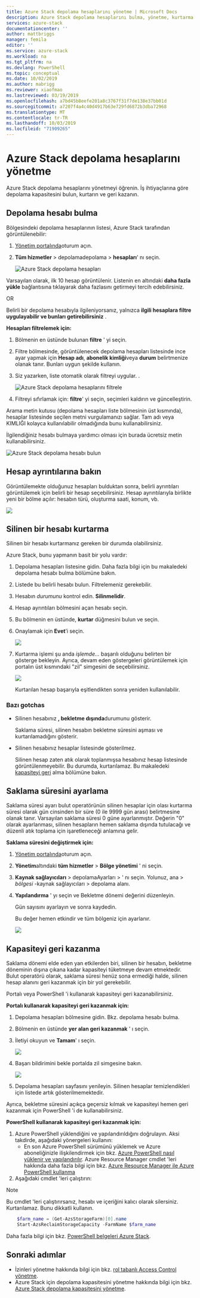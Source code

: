```yaml
---
title: Azure Stack depolama hesaplarını yönetme | Microsoft Docs
description: Azure Stack depolama hesaplarını bulma, yönetme, kurtarma ve geri kazanma hakkında bilgi edinin
services: azure-stack
documentationcenter: ''
author: mattbriggs
manager: femila
editor: ''
ms.service: azure-stack
ms.workload: na
ms.tgt_pltfrm: na
ms.devlang: PowerShell
ms.topic: conceptual
ms.date: 10/02/2019
ms.author: mabrigg
ms.reviewer: xiaofmao
ms.lastreviewed: 03/19/2019
ms.openlocfilehash: a7bd45b8eefe201a8c3767f31f7de138e37bb01d
ms.sourcegitcommit: a7207f4a4c40d4917b63e729fd6872b3dba72968
ms.translationtype: MT
ms.contentlocale: tr-TR
ms.lasthandoff: 10/03/2019
ms.locfileid: "71909265"
---
```

# <a name="manage-azure-stack-storage-accounts"></a>Azure Stack depolama hesaplarını yönetme

Azure Stack depolama hesaplarını yönetmeyi öğrenin. İş ihtiyaçlarına göre depolama kapasitesini bulun, kurtarın ve geri kazanın.

## <a name="find-a-storage-account"></a>Depolama hesabı bulma

Bölgesindeki depolama hesaplarının listesi, Azure Stack tarafından görüntülenebilir:

1. [Yönetim portalında](https://adminportal.local.azurestack.external)oturum açın.

2. **Tüm hizmetler** > depolamadepolama > **hesapları**' nı seçin.

   ![Azure Stack depolama hesapları](media/azure-stack-manage-storage-accounts/image4.png)

Varsayılan olarak, ilk 10 hesap görüntülenir. Listenin en altındaki **daha fazla yükle** bağlantısına tıklayarak daha fazlasını getirmeyi tercih edebilirsiniz.

OR

Belirli bir depolama hesabıyla ilgileniyorsanız, yalnızca **ilgili hesaplara filtre uygulayabilir ve bunları getirebilirsiniz** .


**Hesapları filtrelemek için:**

1. Bölmenin en üstünde bulunan **filtre** ' yi seçin.
2. Filtre bölmesinde, görüntülenecek depolama hesapları listesinde ince ayar yapmak için **Hesap adı**, **abonelik kimliği**veya **durum** belirtmenize olanak tanır. Bunları uygun şekilde kullanın.
3. Siz yazarken, liste otomatik olarak filtreyi uygular.  .
   
    ![Azure Stack depolama hesaplarını filtrele](media/azure-stack-manage-storage-accounts/image5.png)

4. Filtreyi sıfırlamak için: **filtre**' yi seçin, seçimleri kaldırın ve güncelleştirin.

Arama metin kutusu (depolama hesapları liste bölmesinin üst kısmında), hesaplar listesinde seçilen metni vurgulamanızı sağlar. Tam adı veya KIMLIĞI kolayca kullanılabilir olmadığında bunu kullanabilirsiniz.

İlgilendiğiniz hesabı bulmaya yardımcı olması için burada ücretsiz metin kullanabilirsiniz.

![Azure Stack depolama hesabı bulun](media/azure-stack-manage-storage-accounts/image6.png)

## <a name="look-at-account-details"></a>Hesap ayrıntılarına bakın
Görüntülemekte olduğunuz hesapları bulduktan sonra, belirli ayrıntıları görüntülemek için belirli bir hesap seçebilirsiniz. Hesap ayrıntılarıyla birlikte yeni bir bölme açılır: hesabın türü, oluşturma saati, konum, vb.

![](media/azure-stack-manage-storage-accounts/image7.png)

## <a name="recover-a-deleted-account"></a>Silinen bir hesabı kurtarma
Silinen bir hesabı kurtarmanız gereken bir durumda olabilirsiniz.

Azure Stack, bunu yapmanın basit bir yolu vardır:

1. Depolama hesapları listesine gidin. Daha fazla bilgi için bu makaledeki depolama hesabı bulma bölümüne bakın.
2. Listede bu belirli hesabı bulun. Filtrelemeniz gerekebilir.
3. Hesabın *durumunu* kontrol edin. **Silinmelidir**.
4. Hesap ayrıntıları bölmesini açan hesabı seçin.
5. Bu bölmenin en üstünde, **kurtar** düğmesini bulun ve seçin.
6. Onaylamak için **Evet**’i seçin.
   
   ![](media/azure-stack-manage-storage-accounts/image8.png)
7. Kurtarma işlemi şu anda *işlemde...* başarılı olduğunu belirten bir gösterge bekleyin.
   Ayrıca, devam eden göstergeleri görüntülemek için portalın üst kısmındaki "zil" simgesini de seçebilirsiniz.
   
   ![](media/azure-stack-manage-storage-accounts/image9.png)
   
   Kurtarılan hesap başarıyla eşitlendikten sonra yeniden kullanılabilir.

### <a name="some-gotchas"></a>Bazı gotchas
* Silinen hesabınız **, bekletme dışında**durumunu gösterir.
  
  Saklama süresi, silinen hesabın bekletme süresini aşması ve kurtarılamadığını gösterir.
* Silinen hesabınız hesaplar listesinde gösterilmez.
  
  Silinen hesap zaten atık olarak toplanmışsa hesabınız hesap listesinde görüntülenmeyebilir. Bu durumda, kurtarılamaz. Bu makaledeki [kapasiteyi geri](#reclaim) alma bölümüne bakın.

## <a name="set-the-retention-period"></a>Saklama süresini ayarlama
Saklama süresi ayarı bulut operatörünün silinen hesaplar için olası kurtarma süresi olarak gün cinsinden bir süre (0 ile 9999 gün arası) belirtmesine olanak tanır. Varsayılan saklama süresi 0 güne ayarlanmıştır. Değerin "0" olarak ayarlanması, silinen hesapların hemen saklama dışında tutulacağı ve düzenli atık toplama için işaretleneceği anlamına gelir.

**Saklama süresini değiştirmek için:**

1. [Yönetim portalında](https://adminportal.local.azurestack.external)oturum açın.
2. **Yönetim**altındaki **tüm hizmetler** > **Bölge yönetimi** ' ni seçin.
3. **Kaynak sağlayıcıları** > depolamaAyarları > ' nı seçin. Yolunuz, ana > *bölgesi* -kaynak sağlayıcıları > depolama alanı.
4. **Yapılandırma** ' yı seçin ve Bekletme dönemi değerini düzenleyin.

   Gün sayısını ayarlayın ve sonra kaydedin.
   
   Bu değer hemen etkindir ve tüm bölgeniz için ayarlanır.

   ![](media/azure-stack-manage-storage-accounts/image10.png)

## <a name="reclaim"></a>Kapasiteyi geri kazanma
Saklama dönemi elde eden yan etkilerden biri, silinen bir hesabın, bekletme döneminin dışına çıkana kadar kapasiteyi tüketmeye devam etmektedir. Bulut operatörü olarak, saklama süresi henüz sona ermediği halde, silinen hesap alanını geri kazanmak için bir yol gerekebilir.

Portalı veya PowerShell 'i kullanarak kapasiteyi geri kazanabilirsiniz.

**Portalı kullanarak kapasiteyi geri kazanmak için:**
1. Depolama hesapları bölmesine gidin. Bkz. depolama hesabı bulma.
2. Bölmenin en üstünde **yer alan geri kazanmak** ' ı seçin.
3. İletiyi okuyun ve **Tamam**' ı seçin.

    ![](media/azure-stack-manage-storage-accounts/image11.png)
4. Başarı bildirimini bekle portalda zil simgesine bakın.

    ![](media/azure-stack-manage-storage-accounts/image12.png)
5. Depolama hesapları sayfasını yenileyin. Silinen hesaplar temizlendikleri için listede artık gösterilmemektedir.

Ayrıca, bekletme süresini açıkça geçersiz kılmak ve kapasiteyi hemen geri kazanmak için PowerShell 'i de kullanabilirsiniz.

**PowerShell kullanarak kapasiteyi geri kazanmak için:**   

1. Azure PowerShell yüklendiğini ve yapılandırıldığını doğrulayın. Aksi takdirde, aşağıdaki yönergeleri kullanın: 
   * En son Azure PowerShell sürümünü yüklemek ve Azure aboneliğinizle ilişkilendirmek için bkz. [Azure PowerShell nasıl yüklenir ve yapılandırılır](https://azure.microsoft.com/documentation/articles/powershell-install-configure/).
   Azure Resource Manager cmdlet 'leri hakkında daha fazla bilgi için bkz. [Azure Resource Manager ile Azure PowerShell kullanma](https://go.microsoft.com/fwlink/?LinkId=394767)
2. Aşağıdaki cmdlet 'leri çalıştırın:

> [!NOTE]  
> Bu cmdlet 'leri çalıştırırsanız, hesabı ve içeriğini kalıcı olarak silersiniz. Kurtarılamaz. Bunu dikkatli kullanın.

```powershell  
    $farm_name = (Get-AzsStorageFarm)[0].name
    Start-AzsReclaimStorageCapacity -FarmName $farm_name
```

Daha fazla bilgi için bkz. [PowerShell belgeleri Azure Stack](https://docs.microsoft.com/powershell/azure/azure-stack/overview).
 

## <a name="next-steps"></a>Sonraki adımlar

 - İzinleri yönetme hakkında bilgi için bkz. [rol tabanlı Access Control yönetme](azure-stack-manage-permissions.md).
 - Azure Stack için depolama kapasitesini yönetme hakkında bilgi için bkz. [Azure Stack depolama kapasitesini yönetme](azure-stack-manage-storage-shares.md).
